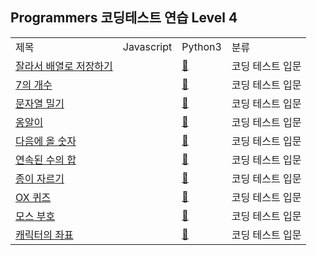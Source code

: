 ## Programmers 코딩테스트 연습 Level 4
<div align="center">
    <table>
        <tr>
            <td>제목</td>
            <td>Javascript</td>
            <td>Python3</td>
            <td>분류</td>
        </tr>
        <tr>
            <td><a href="https://school.programmers.co.kr/learn/courses/30/lessons/120913">잘라서 배열로 저장하기</a></td>
            <td><a href="https://github.com/sieukim/algorithm-programmers/blob/master/level0/ex01.js"></a></td>
            <td><a href="https://github.com/sieukim/algorithm-programmers/blob/master/level0/ex01.py">📎️</a></td>
            <td>코딩 테스트 입문</td>
        </tr>
        <tr>
            <td><a href="https://school.programmers.co.kr/learn/courses/30/lessons/120912">7의 개수</a></td>
            <td><a href="https://github.com/sieukim/algorithm-programmers/blob/master/level0/ex02.js"></a></td>
            <td><a href="https://github.com/sieukim/algorithm-programmers/blob/master/level0/ex02.py">📎️</a></td>
            <td>코딩 테스트 입문</td>
        </tr>
        <tr>
            <td><a href="https://school.programmers.co.kr/learn/courses/30/lessons/120921">문자열 밀기</a></td>
            <td><a href="https://github.com/sieukim/algorithm-programmers/blob/master/level0/ex03.js"></a></td>
            <td><a href="https://github.com/sieukim/algorithm-programmers/blob/master/level0/ex03.py">📎️</a></td>
            <td>코딩 테스트 입문</td>
        </tr>
        <tr>
            <td><a href="https://school.programmers.co.kr/learn/courses/30/lessons/120956">옹알이</a></td>
            <td><a href="https://github.com/sieukim/algorithm-programmers/blob/master/level0/ex04.js"></a></td>
            <td><a href="https://github.com/sieukim/algorithm-programmers/blob/master/level0/ex04.py">📎️</a></td>
            <td>코딩 테스트 입문</td>
        </tr>
        <tr>
            <td><a href="https://school.programmers.co.kr/learn/courses/30/lessons/120924">다음에 올 숫자</a></td>
            <td><a href="https://github.com/sieukim/algorithm-programmers/blob/master/level0/ex05.js"></a></td>
            <td><a href="https://github.com/sieukim/algorithm-programmers/blob/master/level0/ex05.py">📎️</a></td>
            <td>코딩 테스트 입문</td>
        </tr>
        <tr>
            <td><a href="https://school.programmers.co.kr/learn/courses/30/lessons/120923">연속된 수의 합</a></td>
            <td><a href="https://github.com/sieukim/algorithm-programmers/blob/master/level0/ex06.js"></a></td>
            <td><a href="https://github.com/sieukim/algorithm-programmers/blob/master/level0/ex06.py">📎️</a></td>
            <td>코딩 테스트 입문</td>
        </tr>
        <tr>
            <td><a href="https://school.programmers.co.kr/learn/courses/30/lessons/120922">종이 자르기</a></td>
            <td><a href="https://github.com/sieukim/algorithm-programmers/blob/master/level0/ex07.js"></a></td>
            <td><a href="https://github.com/sieukim/algorithm-programmers/blob/master/level0/ex07.py">📎️</a></td>
            <td>코딩 테스트 입문</td>
        </tr>
        <tr>
            <td><a href="https://school.programmers.co.kr/learn/courses/30/lessons/120907">OX 퀴즈</a></td>
            <td><a href="https://github.com/sieukim/algorithm-programmers/blob/master/level0/ex08.js"></a></td>
            <td><a href="https://github.com/sieukim/algorithm-programmers/blob/master/level0/ex08.py">📎️</a></td>
            <td>코딩 테스트 입문</td>
        </tr>
        <tr>
            <td><a href="https://school.programmers.co.kr/learn/courses/30/lessons/120838">모스 부호</a></td>
            <td><a href="https://github.com/sieukim/algorithm-programmers/blob/master/level0/ex09.js"></a></td>
            <td><a href="https://github.com/sieukim/algorithm-programmers/blob/master/level0/ex09.py">📎️</a></td>
            <td>코딩 테스트 입문</td>
        </tr>
        <tr>
            <td><a href="https://school.programmers.co.kr/learn/courses/30/lessons/120861">캐릭터의 좌표</a></td>
            <td><a href="https://github.com/sieukim/algorithm-programmers/blob/master/level0/ex10.js"></a></td>
            <td><a href="https://github.com/sieukim/algorithm-programmers/blob/master/level0/ex10.py">📎️</a></td>
            <td>코딩 테스트 입문</td>
        </tr>
    </table>
</div>